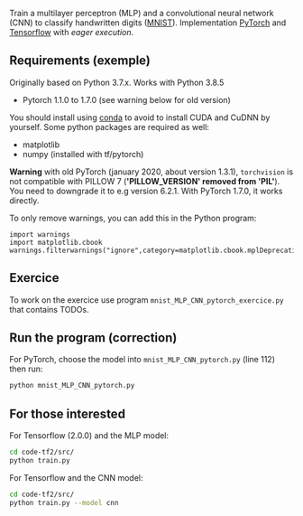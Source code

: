 Train a multilayer perceptron (MLP) and a convolutional neural network (CNN) to classify handwritten digits ([MNIST](http://yann.lecun.com/exdb/mnist/)). Implementation [PyTorch](https://pytorch.org/) and [Tensorflow](https://www.tensorflow.org/) with *eager execution*.

## Requirements (exemple)
Originally based on Python 3.7.x. Works with Python 3.8.5
- Pytorch 1.1.0 to 1.7.0 (see warning below for old version)

You should install using [conda](https://docs.conda.io/en/latest/miniconda.html) to avoid to install CUDA and CuDNN by yourself. Some python packages are required as well:
- matplotlib
- numpy (installed with tf/pytorch)

**Warning** with old PyTorch (january 2020, about version 1.3.1), `torchvision` is not compatible with PILLOW 7 (__'PILLOW_VERSION' removed from 'PIL'__). You need to downgrade it to e.g version 6.2.1. With PyTorch 1.7.0, it works directly.

To only remove warnings, you can add this in the Python program:
```
import warnings
import matplotlib.cbook
warnings.filterwarnings("ignore",category=matplotlib.cbook.mplDeprecation)
```
## Exercice
To work on the exercice use program `mnist_MLP_CNN_pytorch_exercice.py` that contains TODOs.

## Run the program (correction)
For PyTorch, choose the model into `mnist_MLP_CNN_pytorch.py` (line 112) then run:

```bash
python mnist_MLP_CNN_pytorch.py

```

## For those interested
For Tensorflow (2.0.0) and the MLP model:
```bash
cd code-tf2/src/
python train.py
```
For Tensorflow and the CNN model:
```bash
cd code-tf2/src/
python train.py --model cnn
```


